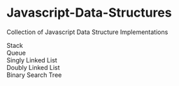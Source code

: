 # Javascript-Data-Structures
Collection of Javascript Data Structure Implementations

Stack <br>
Queue <br>
Singly Linked List <br>
Doubly Linked List <br>
Binary Search Tree <br>
